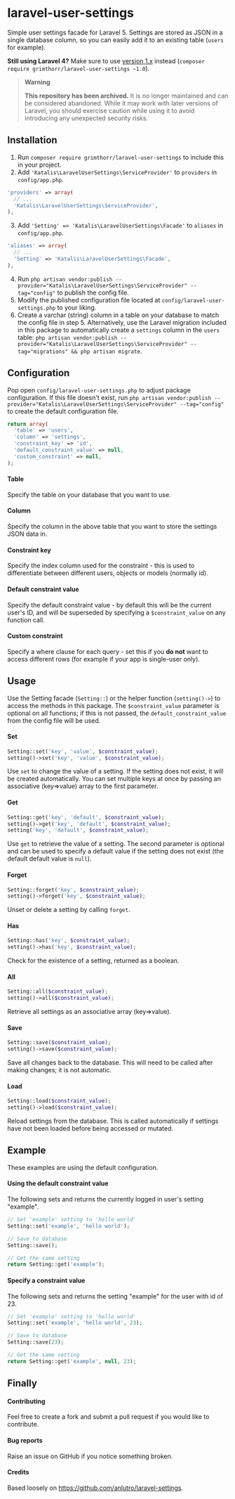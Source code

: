 # laravel-user-settings

Simple user settings facade for Laravel 5. Settings are stored as JSON in a single database column, so you can easily add it to an existing table (`users` for example).

**Still using Laravel 4?** Make sure to use [version 1.x](https://github.com/Grimthorr/laravel-user-settings/tree/laravel4) instead (`composer require grimthorr/laravel-user-settings ~1.0`).

> **Warning**
>
> **This repository has been archived.** It is no longer maintained and can be considered abandoned. While it may work with later versions of Laravel, you should exercise caution while using it to avoid introducing any unexpected security risks.

## Installation

1. Run `composer require grimthorr/laravel-user-settings` to include this in your project.
2. Add `'Katalis\LaravelUserSettings\ServiceProvider'` to `providers` in `config/app.php`.

```php
'providers' => array(
  // ...
  'Katalis\LaravelUserSettings\ServiceProvider',
),
```

3. Add `'Setting' => 'Katalis\LaravelUserSettings\Facade'` to `aliases` in `config/app.php`.

```php
'aliases' => array(
  // ...
  'Setting' => 'Katalis\LaravelUserSettings\Facade',
),
```

4. Run `php artisan vendor:publish --provider="Katalis\LaravelUserSettings\ServiceProvider" --tag="config"` to publish the config file.
5. Modify the published configuration file located at `config/laravel-user-settings.php` to your liking.
6. Create a varchar (string) column in a table on your database to match the config file in step 5. Alternatively, use the Laravel migration included in this package to automatically create a `settings` column in the `users` table: `php artisan vendor:publish --provider="Katalis\LaravelUserSettings\ServiceProvider" --tag="migrations" && php artisan migrate`.

## Configuration

Pop open `config/laravel-user-settings.php` to adjust package configuration. If this file doesn't exist, run `php artisan vendor:publish --provider="Katalis\LaravelUserSettings\ServiceProvider" --tag="config"` to create the default configuration file.

```php
return array(
  'table' => 'users',
  'column' => 'settings',
  'constraint_key' => 'id',
  'default_constraint_value' => null,
  'custom_constraint' => null,
);
```

#### Table

Specify the table on your database that you want to use.

#### Column

Specify the column in the above table that you want to store the settings JSON data in.

#### Constraint key

Specify the index column used for the constraint - this is used to differentiate between different users, objects or models (normally id).

#### Default constraint value

Specify the default constraint value - by default this will be the current user's ID, and will be superseded by specifying a `$constraint_value` on any function call.

#### Custom constraint

Specify a where clause for each query - set this if you **do not** want to access different rows (for example if your app is single-user only).

## Usage

Use the Setting facade (`Setting::`) or the helper function (`setting()->`) to access the methods in this package. The `$constraint_value` parameter is optional on all functions; if this is not passed, the `default_constraint_value` from the config file will be used.

#### Set

```php
Setting::set('key', 'value', $constraint_value);
setting()->set('key', 'value', $constraint_value);
```

Use `set` to change the value of a setting. If the setting does not exist, it will be created automatically. You can set multiple keys at once by passing an associative (key=>value) array to the first parameter.

#### Get

```php
Setting::get('key', 'default', $constraint_value);
setting()->get('key', 'default', $constraint_value);
setting('key', 'default', $constraint_value);
```

Use `get` to retrieve the value of a setting. The second parameter is optional and can be used to specify a default value if the setting does not exist (the default default value is `null`).

#### Forget

```php
Setting::forget('key', $constraint_value);
setting()->forget('key', $constraint_value);
```

Unset or delete a setting by calling `forget`.

#### Has

```php
Setting::has('key', $constraint_value);
setting()->has('key', $constraint_value);
```

Check for the existence of a setting, returned as a boolean.

#### All

```php
Setting::all($constraint_value);
setting()->all($constraint_value);
```

Retrieve all settings as an associative array (key=>value).

#### Save

```php
Setting::save($constraint_value);
setting()->save($constraint_value);
```

Save all changes back to the database. This will need to be called after making changes; it is not automatic.

#### Load

```php
Setting::load($constraint_value);
setting()->load($constraint_value);
```

Reload settings from the database. This is called automatically if settings have not been loaded before being accessed or mutated.

## Example

These examples are using the default configuration.

#### Using the default constraint value

The following sets and returns the currently logged in user's setting "example".

```php
// Set 'example' setting to 'hello world'
Setting::set('example', 'hello world');

// Save to database
Setting::save();

// Get the same setting
return Setting::get('example');
```

#### Specify a constraint value

The following sets and returns the setting "example" for the user with id of 23.

```php
// Set 'example' setting to 'hello world'
Setting::set('example', 'hello world', 23);

// Save to database
Setting::save(23);

// Get the same setting
return Setting::get('example', null, 23);
```

## Finally

#### Contributing

Feel free to create a fork and submit a pull request if you would like to contribute.

#### Bug reports

Raise an issue on GitHub if you notice something broken.

#### Credits

Based loosely on https://github.com/anlutro/laravel-settings.
